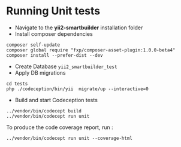 # Running Unit tests

- Navigate to the **yii2-smartbuilder** installation folder
- Install composer dependencies

```
composer self-update
composer global require "fxp/composer-asset-plugin:1.0.0-beta4"
composer install --prefer-dist --dev
```
- Create Database `yii2_smartbuilder_test`
- Apply DB migrations

```
cd tests
php ./codeception/bin/yii  migrate/up --interactive=0
```

- Build and start Codeception tests

```
../vendor/bin/codecept build
../vendor/bin/codecept run unit
```

To produce the code coverage report, run :

```
../vendor/bin/codecept run unit --coverage-html
```